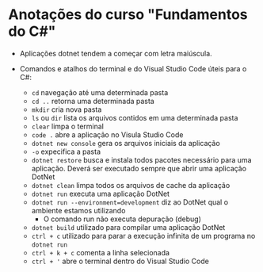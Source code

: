 # Anotações do curso "Fundamentos do C#"

* Aplicações dotnet tendem a começar com letra maiúscula.

* Comandos e atalhos do terminal e do Visual Studio Code úteis para o C#:
    * ```cd``` navegação até uma determinada pasta
    * ```cd ..``` retorna uma determinada pasta
    * ```mkdir``` cria nova pasta
    * ```ls``` ou ```dir``` lista os arquivos contidos em uma determinada pasta
    * ```clear``` limpa o terminal
    * ```code .``` abre a aplicação no Visula Studio Code
    * ```dotnet new console``` gera os arquivos iniciais da aplicação
    * ```-o``` expecifica a pasta
    * ```dotnet restore``` busca e instala todos pacotes necessário para uma aplicação. Deverá ser executado sempre que abrir uma aplicação DotNet
    * ```dotnet clean``` limpa todos os arquivos de cache da aplicação
    * ```dotnet run``` executa uma aplicação DotNet
    * ```dotnet run --environment=development``` diz ao DotNet qual o ambiente estamos utilizando
        * O comando run não executa depuração (debug)
    * ```dotnet build``` utilizado para compilar uma aplicação DotNet
    * ```ctrl + c``` utilizado para parar a execução infinita de um programa no ```dotnet run```
    * ```ctrl + k + c``` comenta a linha selecionada
    * ```ctrl + '``` abre o terminal dentro do Visual Studio Code
